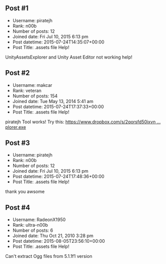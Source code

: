 ## Post #1
- Username: piratejh
- Rank: n00b
- Number of posts: 12
- Joined date: Fri Jul 10, 2015 6:13 pm
- Post datetime: 2015-07-24T14:35:07+00:00
- Post Title: .assets file Help!

UnityAssetsExplorer and Unity Asset Editor   not working help!
## Post #2
- Username: makcar
- Rank: veteran
- Number of posts: 154
- Joined date: Tue May 13, 2014 5:41 am
- Post datetime: 2015-07-24T17:37:33+00:00
- Post Title: .assets file Help!

piratejh
Tool works! Try this: [https://www.dropbox.com/s/2qorsfd50ixvn ... plorer.exe](https://www.dropbox.com/s/2qorsfd50ixvn6o/UnityAssetsExplorer.exe)

[](http://www.radikal.ru)
## Post #3
- Username: piratejh
- Rank: n00b
- Number of posts: 12
- Joined date: Fri Jul 10, 2015 6:13 pm
- Post datetime: 2015-07-24T17:48:36+00:00
- Post Title: .assets file Help!

thank you awsome
## Post #4
- Username: RadeonX1950
- Rank: ultra-n00b
- Number of posts: 6
- Joined date: Thu Oct 21, 2010 3:28 pm
- Post datetime: 2015-08-05T23:56:10+00:00
- Post Title: .assets file Help!

Can't extract Ogg files from 5.1.1f1 version
